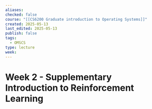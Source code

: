 ```yaml
---
aliases: 
checked: false
course: "[[CS6200 Graduate introduction to Operating Systems]]"
created: 2025-05-13
last_edited: 2025-05-13
publish: false
tags:
  - OMSCS
type: lecture
week:
---
```

# Week 2 - Supplementary Introduction to Reinforcement Learning

